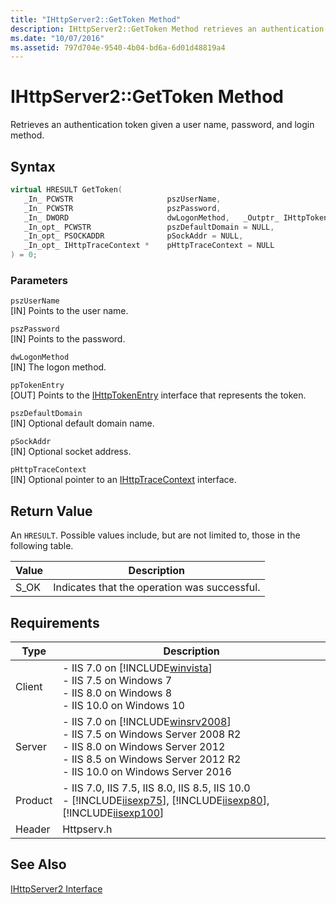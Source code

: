 ```yaml
---
title: "IHttpServer2::GetToken Method"
description: IHttpServer2::GetToken Method retrieves an authentication token given a user name, password, and login method.
ms.date: "10/07/2016"
ms.assetid: 797d704e-9540-4b04-bd6a-6d01d48819a4
---
```

# IHttpServer2::GetToken Method
Retrieves an authentication token given a user name, password, and login method.  
  
## Syntax  
  
```cpp  
virtual HRESULT GetToken(  
   _In_ PCWSTR                     pszUserName,  
   _In_ PCWSTR                     pszPassword,  
   _In_ DWORD                      dwLogonMethod,   _Outptr_ IHttpTokenEntry **      ppTokenEntry,  
   _In_opt_ PCWSTR                 pszDefaultDomain = NULL,  
   _In_opt_ PSOCKADDR              pSockAddr = NULL,  
   _In_opt_ IHttpTraceContext *    pHttpTraceContext = NULL  
) = 0;  
```  
  
### Parameters  
 `pszUserName`  
 [IN] Points to the user name.  
  
 `pszPassword`  
 [IN] Points to the password.  
  
 `dwLogonMethod`  
 [IN] The logon method.  
  
 `ppTokenEntry`  
 [OUT] Points to the [IHttpTokenEntry](../../web-development-reference/native-code-api-reference/ihttptokenentry-interface.md) interface that represents the token.  
  
 `pszDefaultDomain`  
 [IN] Optional default domain name.  
  
 `pSockAddr`  
 [IN] Optional socket address.  
  
 `pHttpTraceContext`  
 [IN] Optional pointer to an [IHttpTraceContext](../../web-development-reference/native-code-api-reference/ihttptracecontext-interface.md) interface.  
  
## Return Value  
 An `HRESULT`. Possible values include, but are not limited to, those in the following table.  
  
|Value|Description|  
|-----------|-----------------|  
|S_OK|Indicates that the operation was successful.|  
  
## Requirements  
  
|Type|Description|  
|----------|-----------------|  
|Client|-   IIS 7.0 on [!INCLUDE[winvista](../../wmi-provider/includes/winvista-md.md)]<br />-   IIS 7.5 on Windows 7<br />-   IIS 8.0 on Windows 8<br />-   IIS 10.0 on Windows 10|  
|Server|-   IIS 7.0 on [!INCLUDE[winsrv2008](../../wmi-provider/includes/winsrv2008-md.md)]<br />-   IIS 7.5 on Windows Server 2008 R2<br />-   IIS 8.0 on Windows Server 2012<br />-   IIS 8.5 on Windows Server 2012 R2<br />-   IIS 10.0 on Windows Server 2016|  
|Product|-   IIS 7.0, IIS 7.5, IIS 8.0, IIS 8.5, IIS 10.0<br />-   [!INCLUDE[iisexp75](../../web-development-reference/native-code-api-reference/includes/iisexp75-md.md)], [!INCLUDE[iisexp80](../../web-development-reference/native-code-api-reference/includes/iisexp80-md.md)], [!INCLUDE[iisexp100](../../web-development-reference/native-code-api-reference/includes/iisexp100-md.md)]|  
|Header|Httpserv.h|  
  
## See Also  
 [IHttpServer2 Interface](../../web-development-reference/native-code-api-reference/ihttpserver2-interface.md)
